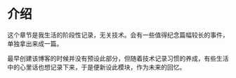 # 介绍
这个章节是我生活的阶段性记录，无关技术。会有一些值得纪念篇幅较长的事件，单独拿出来成一篇。

最早创建该博客的时候并没有预设此部分，但随着技术记录习惯的养成，有些生活中的心里话也想记录下来，于是便新设此模块，作为未来的回忆。
